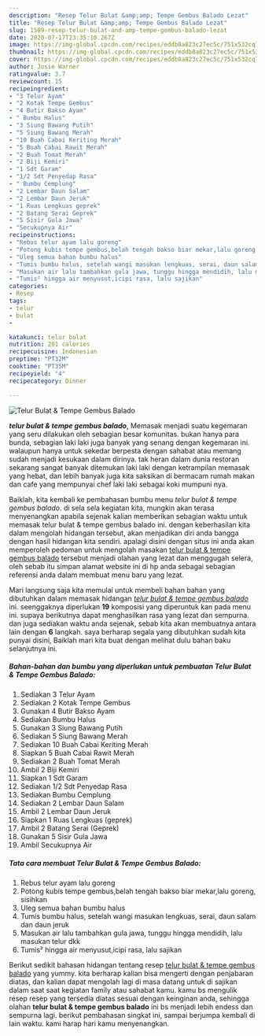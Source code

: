 ```yaml
---
description: "Resep Telur Bulat &amp;amp; Tempe Gembus Balado Lezat"
title: "Resep Telur Bulat &amp;amp; Tempe Gembus Balado Lezat"
slug: 1509-resep-telur-bulat-and-amp-tempe-gembus-balado-lezat
date: 2020-07-17T23:35:10.267Z
image: https://img-global.cpcdn.com/recipes/eddb8a823c27ec5c/751x532cq70/telur-bulat-tempe-gembus-balado-foto-resep-utama.jpg
thumbnail: https://img-global.cpcdn.com/recipes/eddb8a823c27ec5c/751x532cq70/telur-bulat-tempe-gembus-balado-foto-resep-utama.jpg
cover: https://img-global.cpcdn.com/recipes/eddb8a823c27ec5c/751x532cq70/telur-bulat-tempe-gembus-balado-foto-resep-utama.jpg
author: Josie Warner
ratingvalue: 3.7
reviewcount: 15
recipeingredient:
- "3 Telur Ayam"
- "2 Kotak Tempe Gembus"
- "4 Butir Bakso Ayam"
- " Bumbu Halus"
- "3 Siung Bawang Putih"
- "5 Siung Bawang Merah"
- "10 Buah Cabai Keriting Merah"
- "5 Buah Cabai Rawit Merah"
- "2 Buah Tomat Merah"
- "2 Biji Kemiri"
- "1 Sdt Garam"
- "1/2 Sdt Penyedap Rasa"
- " Bumbu Cemplung"
- "2 Lembar Daun Salam"
- "2 Lembar Daun Jeruk"
- "1 Ruas Lengkuas geprek"
- "2 Batang Serai Geprek"
- "5 Sisir Gula Jawa"
- "Secukupnya Air"
recipeinstructions:
- "Rebus telur ayam lalu goreng"
- "Potong kubis tempe gembus,belah tengah bakso biar mekar,lalu goreng, sisihkan"
- "Uleg semua bahan bumbu halus"
- "Tumis bumbu halus, setelah wangi masukan lengkuas, serai, daun salam dan daun jeruk"
- "Masukan air lalu tambahkan gula jawa, tunggu hingga mendidih, lalu masukan telur dkk"
- "Tumis² hingga air menyusut,icipi rasa, lalu sajikan"
categories:
- Resep
tags:
- telur
- bulat
- 

katakunci: telur bulat  
nutrition: 201 calories
recipecuisine: Indonesian
preptime: "PT32M"
cooktime: "PT35M"
recipeyield: "4"
recipecategory: Dinner

---
```



![Telur Bulat &amp; Tempe Gembus Balado](https://img-global.cpcdn.com/recipes/eddb8a823c27ec5c/751x532cq70/telur-bulat-tempe-gembus-balado-foto-resep-utama.jpg)

<b><i>telur bulat &amp; tempe gembus balado</i></b>, Memasak menjadi suatu kegemaran yang seru dilakukan oleh sebagian besar komunitas. bukan hanya para bunda, sebagian laki laki juga banyak yang senang dengan kegemaran ini. walaupun hanya untuk sekedar berpesta dengan sahabat atau memang sudah menjadi kesukaan dalam dirinya. tak heran dalam dunia restoran sekarang sangat banyak ditemukan laki laki dengan ketrampilan memasak yang hebat, dan lebih banyak juga kita saksikan di bermacam rumah makan dan cafe yang mempunyai chef laki laki sebagai koki mumpuni nya.



Baiklah, kita kembali ke pembahasan bumbu menu <i>telur bulat &amp; tempe gembus balado</i>. di sela sela kegiatan kita, mungkin akan terasa menyenangkan apabila sejenak kalian memberikan sebagian waktu untuk memasak telur bulat &amp; tempe gembus balado ini. dengan keberhasilan kita dalam mengolah hidangan tersebut, akan menjadikan diri anda bangga dengan hasil hidangan kita sendiri. apalagi disini dengan situs ini anda akan memperoleh pedoman untuk mengolah masakan <u>telur bulat &amp; tempe gembus balado</u> tersebut menjadi olahan yang lezat dan menggugah selera, oleh sebab itu simpan alamat website ini di hp anda sebagai sebagian referensi anda dalam membuat menu baru yang lezat.


Mari langsung saja kita memulai untuk membeli bahan bahan yang dibutuhkan dalam memasak hidangan <u><i>telur bulat &amp; tempe gembus balado</i></u> ini. seenggaknya diperlukan <b>19</b> komposisi yang diperuntuk kan pada menu ini. supaya berikutnya dapat menghasilkan rasa yang lezat dan sempurna. dan juga sediakan waktu anda sejenak, sebab kita akan membuatnya antara lain dengan <b>6</b> langkah. saya berharap segala yang dibutuhkan sudah kita punyai disini, Baiklah mari kita buat dengan melihat dulu bahan baku selanjutnya ini.

<!--inarticleads1-->

##### Bahan-bahan dan bumbu yang diperlukan untuk pembuatan Telur Bulat &amp; Tempe Gembus Balado:

1. Sediakan 3 Telur Ayam
1. Sediakan 2 Kotak Tempe Gembus
1. Gunakan 4 Butir Bakso Ayam
1. Sediakan  Bumbu Halus
1. Gunakan 3 Siung Bawang Putih
1. Sediakan 5 Siung Bawang Merah
1. Sediakan 10 Buah Cabai Keriting Merah
1. Siapkan 5 Buah Cabai Rawit Merah
1. Sediakan 2 Buah Tomat Merah
1. Ambil 2 Biji Kemiri
1. Siapkan 1 Sdt Garam
1. Sediakan 1/2 Sdt Penyedap Rasa
1. Sediakan  Bumbu Cemplung
1. Sediakan 2 Lembar Daun Salam
1. Ambil 2 Lembar Daun Jeruk
1. Siapkan 1 Ruas Lengkuas (geprek)
1. Ambil 2 Batang Serai (Geprek)
1. Gunakan 5 Sisir Gula Jawa
1. Ambil Secukupnya Air




<!--inarticleads2-->

##### Tata cara membuat Telur Bulat &amp; Tempe Gembus Balado:

1. Rebus telur ayam lalu goreng
1. Potong kubis tempe gembus,belah tengah bakso biar mekar,lalu goreng, sisihkan
1. Uleg semua bahan bumbu halus
1. Tumis bumbu halus, setelah wangi masukan lengkuas, serai, daun salam dan daun jeruk
1. Masukan air lalu tambahkan gula jawa, tunggu hingga mendidih, lalu masukan telur dkk
1. Tumis² hingga air menyusut,icipi rasa, lalu sajikan




Berikut sedikit bahasan hidangan tentang resep <u>telur bulat &amp; tempe gembus balado</u> yang yummy. kita berharap kalian bisa mengerti dengan penjabaran diatas, dan kalian dapat mengolah lagi di masa datang untuk di sajikan dalam saat saat kegiatan family atau sahabat kamu. kamu bs mengulik resep resep yang tersedia diatas sesuai dengan keinginan anda, sehingga olahan <b>telur bulat &amp; tempe gembus balado</b> ini bs menjadi lebih endess dan sempurna lagi. berikut pembahasan singkat ini, sampai berjumpa kembali di lain waktu. kami harap hari kamu menyenangkan.
